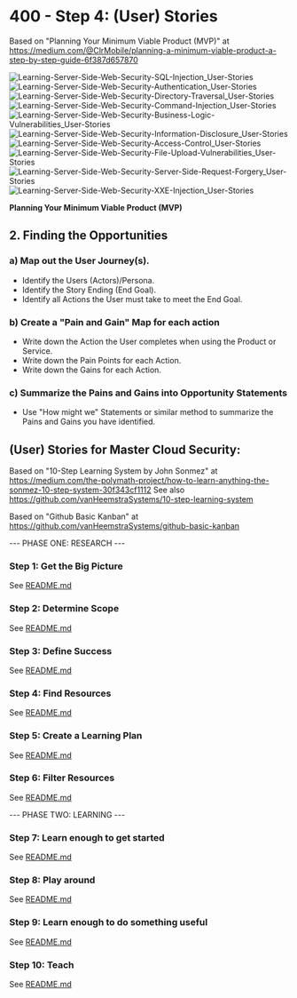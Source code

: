 # 400 - Step 4: (User) Stories

Based on "Planning Your Minimum Viable Product (MVP)" at https://medium.com/@ClrMobile/planning-a-minimum-viable-product-a-step-by-step-guide-6f387d657870

![Learning-Server-Side-Web-Security-SQL-Injection_User-Stories](https://github.com/vanHeemstraSystems/learning-server-side-web-security/assets/1499433/b9924c47-c0f6-4429-af58-591600a7fa4b)
![Learning-Server-Side-Web-Security-Authentication_User-Stories](https://github.com/vanHeemstraSystems/learning-server-side-web-security/assets/1499433/3d28a89a-c003-49df-8a4b-c951601f9172)
![Learning-Server-Side-Web-Security-Directory-Traversal_User-Stories](https://github.com/vanHeemstraSystems/learning-server-side-web-security/assets/1499433/90eae44d-6cb1-4e93-a2c1-4037e0d0736b)
![Learning-Server-Side-Web-Security-Command-Injection_User-Stories](https://github.com/vanHeemstraSystems/learning-server-side-web-security/assets/1499433/a05be990-6bb1-49ba-ae81-eb82a9a11569)
![Learning-Server-Side-Web-Security-Business-Logic-Vulnerabilities_User-Stories](https://github.com/vanHeemstraSystems/learning-server-side-web-security/assets/1499433/ca7e70b7-35e9-466f-bebb-7f55a6f5913f)
![Learning-Server-Side-Web-Security-Information-Disclosure_User-Stories](https://github.com/vanHeemstraSystems/learning-server-side-web-security/assets/1499433/ae93bc03-4845-4d4b-9500-a20d18510ff6)
![Learning-Server-Side-Web-Security-Access-Control_User-Stories](https://github.com/vanHeemstraSystems/learning-server-side-web-security/assets/1499433/54d8e986-62be-4366-ae76-0be061e02cad)
![Learning-Server-Side-Web-Security-File-Upload-Vulnerabilities_User-Stories](https://github.com/vanHeemstraSystems/learning-server-side-web-security/assets/1499433/0986ca8d-95a7-4506-b02d-1c5daf60df28)
![Learning-Server-Side-Web-Security-Server-Side-Request-Forgery_User-Stories](https://github.com/vanHeemstraSystems/learning-server-side-web-security/assets/1499433/3ee47dac-339f-4680-b53f-7d1b834bcd17)
![Learning-Server-Side-Web-Security-XXE-Injection_User-Stories](https://github.com/vanHeemstraSystems/learning-server-side-web-security/assets/1499433/8eed08ed-e9c5-4584-9347-55c04042850d)

**Planning Your Minimum Viable Product (MVP)**

## 2. Finding the Opportunities

### a) Map out the User Journey(s).

- Identify the Users (Actors)/Persona.
- Identify the Story Ending (End Goal).
- Identify all Actions the User must take to meet the End Goal.

### b) Create a "Pain and Gain" Map for each action

- Write down the Action the User completes when using the Product or Service.
- Write down the Pain Points for each Action.
- Write down the Gains for each Action.

### c) Summarize the Pains and Gains into Opportunity Statements

- Use "How might we" Statements or similar method to summarize the Pains and Gains you have identified.

## (User) Stories for **Master Cloud Security**:

Based on "10-Step Learning System by John Sonmez" at https://medium.com/the-polymath-project/how-to-learn-anything-the-sonmez-10-step-system-30f343cf1112 See also https://github.com/vanHeemstraSystems/10-step-learning-system

Based on "Github Basic Kanban" at https://github.com/vanHeemstraSystems/github-basic-kanban

--- PHASE ONE: RESEARCH ---

### Step 1: Get the Big Picture

See [README.md](./100/README.md)

### Step 2: Determine Scope

See [README.md](./200/README.md)

### Step 3: Define Success

See [README.md](./300/README.md)

### Step 4: Find Resources

See [README.md](./400/README.md)

### Step 5: Create a Learning Plan

See [README.md](./500/README.md)

### Step 6: Filter Resources

See [README.md](./600/README.md)

--- PHASE TWO: LEARNING ---

### Step 7: Learn enough to get started

See [README.md](./700/README.md)

### Step 8: Play around

See [README.md](./800/README.md)

### Step 9: Learn enough to do something useful

See [README.md](./900/README.md)

### Step 10: Teach

See [README.md](./1000/README.md)
